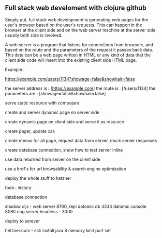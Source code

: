 ## Full stack web develoment with clojure github

Simply put, full stack web development is generating web pages for the user's browser based on the user's requests. This can happen in the browser at the client side and on the web server machine at the server side, usually both side is involved.

A web server is a program that listens for connections from browsers, and based on the route and the parameters of the request it passes back data. This data can be a web page written in HTML or any kind of data that the client side code will insert into the existing client side HTML page.

Example :

https://example.com/users/1134?showage=false&showhair=false

the server address is : [https://example.com] 
the route is : [/users/1134]
the parameters are : [showage=false&showhair=false]

serve static resource with compojure

create and server dynamic page on server side

create dynamic page on client side and serve it as resource

create pager, update css

create menus for all page, request data from server, mock server responses

create database connection, show how to test server inline

use data returned from server on the client side

use a href's for url browsability & search engine optimization

deploy the whole stuff to hetzner

todo : history

database connection

shadow cljs - web server 8700, repl
datomic db 4334
datomic console 8080
ring server headless - 3000


deploy to serever

hetzner.com - ssh
install java 8
memory limit
port set
